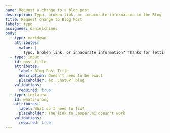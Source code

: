 ```yaml
---
name: Request a change to a blog post
description: Typo, broken link, or innacurate information in the Blog
title: Request change to Blog Post
labels: typo
assignees: danielchines
body:
  - type: markdown
    attributes:
      value: |
        Typo, broken link, or innacurate information? Thanks for letting me know
  - type: input
    id: post-title
    attributes:
      label: Blog Post Title
      description: Doesn't need to be exact
      placeholder: ex. ChatGPT blog
    validations:
      required: true
  - type: textarea
    id: whats-wrong
    attributes:
      label: What do I need to fix?
      placeholder: The link to Jasper.ai doesn't work
    validations:
      required: true
---
```

